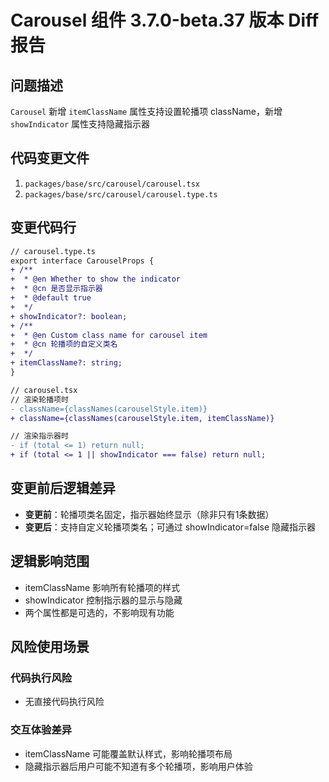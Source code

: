 # Carousel 组件 3.7.0-beta.37 版本 Diff 报告

## 问题描述
`Carousel` 新增 `itemClassName` 属性支持设置轮播项 className，新增 `showIndicator` 属性支持隐藏指示器

## 代码变更文件
1. `packages/base/src/carousel/carousel.tsx`
2. `packages/base/src/carousel/carousel.type.ts`

## 变更代码行
```diff
// carousel.type.ts
export interface CarouselProps {
+ /**
+  * @en Whether to show the indicator
+  * @cn 是否显示指示器
+  * @default true
+  */
+ showIndicator?: boolean;
+ /**
+  * @en Custom class name for carousel item
+  * @cn 轮播项的自定义类名
+  */
+ itemClassName?: string;
}

// carousel.tsx
// 渲染轮播项时
- className={classNames(carouselStyle.item)}
+ className={classNames(carouselStyle.item, itemClassName)}

// 渲染指示器时
- if (total <= 1) return null;
+ if (total <= 1 || showIndicator === false) return null;
```

## 变更前后逻辑差异
- **变更前**：轮播项类名固定，指示器始终显示（除非只有1条数据）
- **变更后**：支持自定义轮播项类名；可通过 showIndicator=false 隐藏指示器

## 逻辑影响范围
- itemClassName 影响所有轮播项的样式
- showIndicator 控制指示器的显示与隐藏
- 两个属性都是可选的，不影响现有功能

## 风险使用场景

### 代码执行风险
- 无直接代码执行风险

### 交互体验差异
- itemClassName 可能覆盖默认样式，影响轮播项布局
- 隐藏指示器后用户可能不知道有多个轮播项，影响用户体验
